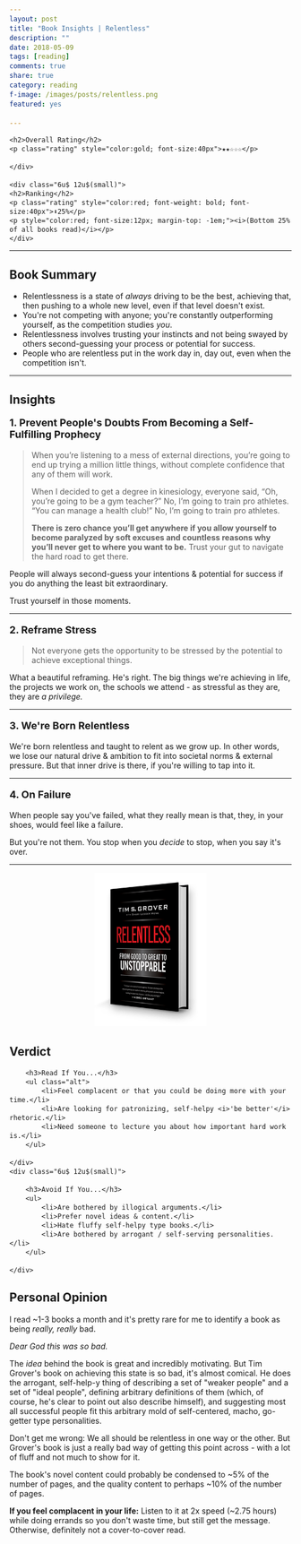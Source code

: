 ```yaml
---
layout: post
title: "Book Insights | Relentless"
description: ""
date: 2018-05-09
tags: [reading]
comments: true
share: true
category: reading
f-image: /images/posts/relentless.png
featured: yes

---
```


<div class="row">
	<div class="6u 12u$(small)">

	<h2>Overall Rating</h2>
	<p class="rating" style="color:gold; font-size:40px">★★☆☆☆</p>

	</div>

	<div class="6u$ 12u$(small)">
	<h2>Ranking</h2>	
	<p class="rating" style="color:red; font-weight: bold; font-size:40px">⬇25%</p>
	<p style="color:red; font-size:12px; margin-top: -1em;"><i>(Bottom 25% of all books read)</i></p>
	</div>
</div>	

----

## Book Summary
* Relentlessness is a state of _always_ driving to be the best, achieving that, then pushing to a whole new level, even if that level doesn't exist. 
* You're not competing with anyone; you're constantly outperforming yourself, as the competition studies _you_. 
* Relentlessness involves trusting your instincts and not being swayed by others second-guessing your process or potential for success. 
* People who are relentless put in the work day in, day out, even when the competition isn't. 

--- 
## Insights 

<p style=" font-size: 18px; font-weight: bold; ">1. Prevent People's Doubts From Becoming a Self-Fulfilling Prophecy</p>

> When you’re listening to a mess of external directions, you’re going to end up trying a million little things, without complete confidence that any of them will work. 
>
>  When I decided to get a degree in kinesiology, everyone said, “Oh, you’re going to be a gym teacher?” No, I’m going to train pro athletes. “You can manage a health club!” No, I’m going to train pro athletes.
> 
> __There is zero chance you’ll get anywhere if you allow yourself to become paralyzed by soft excuses and countless reasons why you’ll never get to where you want to be.__ 
> Trust your gut to navigate the hard road to get there. 

People will always second-guess your intentions & potential for success if you do anything the least bit extraordinary.

Trust yourself in those moments.

---
<p style=" font-size: 18px; font-weight: bold; ">2. Reframe Stress</p>

> Not everyone gets the opportunity to be stressed by the potential to achieve exceptional things.

What a beautiful reframing. He's right. The big things we're achieving in life, the projects we work on, the schools we attend - as stressful as they are, they are _a privilege._

---
<p style=" font-size: 18px; font-weight: bold; ">3. We're Born Relentless</p>
We're born relentless and taught to relent as we grow up. In other words, we lose our natural drive & ambition to fit into societal norms & external pressure. But that inner drive is there, if you're willing to tap into it.

---
<p style=" font-size: 18px; font-weight: bold; ">4. On Failure</p>
When people say you've failed, what they really mean is that, they, in your shoes, would feel like a failure. 

But you're not them. You stop when you _decide_ to stop, when you say it's over.  

--- 
<div align="center"><a href="#" class="image main"><img src="/images/posts/relentless.png" style="max-width:200px" alt="" /></a></div>


<!-- PROS & CONS 
	⬆ ⬇ ★☆ 
<div class="row">
	<div class="6u 12u$(small)">

		<h3>Pros</h3>
		<ul>
			<li>Dolor pulvinar etiam.</li>
			<li>Sagittis lorem eleifend.</li>
			<li>Felis feugiat dolore viverra.</li>
			<li>Dolor pulvinar etiam.</li>
		</ul>

	</div>
	<div class="6u$ 12u$(small)">

		<h3>Cons</h3>
		<ol>
			<li>Dolor pulvinar etiam.</li>
			<li>Etiam vel felis at viverra.</li>
			<li>Felis enim feugiat magna.</li>
			<li>Etiam vel felis nullam.</li>
			<li>Felis enim et tempus.</li>
		</ol>

	</div>
</div>

-->

## Verdict

<div class="row">
	<div class="6u 12u$(small)">

		<h3>Read If You...</h3>
		<ul class="alt">
			<li>Feel complacent or that you could be doing more with your time.</li>
			<li>Are looking for patronizing, self-helpy <i>'be better'</i> rhetoric.</li>
			<li>Need someone to lecture you about how important hard work is.</li>
		</ul>

	</div>
	<div class="6u$ 12u$(small)">

		<h3>Avoid If You...</h3>
		<ul>
			<li>Are bothered by illogical arguments.</li>
			<li>Prefer novel ideas & content.</li>
			<li>Hate fluffy self-helpy type books.</li>
			<li>Are bothered by arrogant / self-serving personalities.</li>
		</ul>

	</div>
</div>


## Personal Opinion
I read ~1-3 books a month and it's pretty rare for me to identify a book as being *really, really* bad. 

_Dear God this was so bad._

The _idea_ behind the book is great and incredibly motivating. But Tim Grover's book on achieving this state is so bad, it's almost comical. He does the arrogant, self-help-y thing of describing a set of "weaker people" and a set of "ideal people", defining arbitrary definitions of them (which, of course, he's clear to point out also describe himself), and suggesting most all successful people fit this arbitrary mold of self-centered, macho, go-getter type personalities. 

Don't get me wrong: We all should be relentless in one way or the other. But Grover's book is just a really bad way of getting this point across - with a lot of fluff and not much to show for it. 

The book's novel content could probably be condensed to ~5% of the number of pages, and the quality content to perhaps ~10% of the number of pages. 

__If you feel complacent in your life:__ Listen to it at 2x speed (~2.75 hours) while doing errands so you don't waste time, but still get the message. Otherwise, definitely not a cover-to-cover read. 


